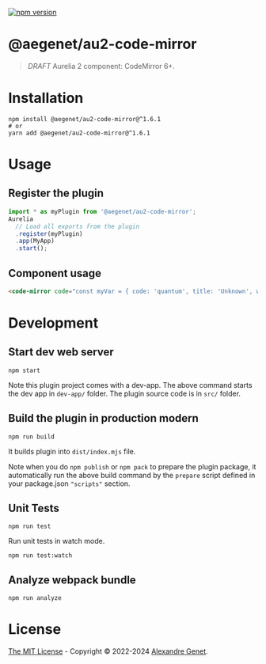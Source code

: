 [![npm version](https://img.shields.io/npm/v/@aegenet/au2-code-mirror.svg)](https://www.npmjs.com/package/@aegenet/au2-code-mirror)
<br>

# @aegenet/au2-code-mirror

> *DRAFT* Aurelia 2 component: CodeMirror 6+.

# Installation

```shell
npm install @aegenet/au2-code-mirror@^1.6.1
# or
yarn add @aegenet/au2-code-mirror@^1.6.1
```

# Usage

## Register the plugin

```js
import * as myPlugin from '@aegenet/au2-code-mirror';
Aurelia
  // Load all exports from the plugin
  .register(myPlugin)
  .app(MyApp)
  .start();
```

## Component usage

```html
<code-mirror code="const myVar = { code: 'quantum', title: 'Unknown', where: 'Who know' };" language="javascript"></code-mirror>
```


# Development

## Start dev web server

    npm start

Note this plugin project comes with a dev-app. The above command starts the dev app in `dev-app/` folder. The plugin source code is in `src/` folder.

## Build the plugin in production modern

    npm run build

It builds plugin into `dist/index.mjs` file.

Note when you do `npm publish` or `npm pack` to prepare the plugin package, it automatically run the above build command by the `prepare` script defined in your package.json `"scripts"` section.

## Unit Tests

    npm run test

Run unit tests in watch mode.

    npm run test:watch


## Analyze webpack bundle

    npm run analyze

# License

[The MIT License](LICENSE) - Copyright © 2022-2024 [Alexandre Genet](https://github.com/aegenet).
